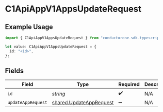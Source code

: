 # C1ApiAppV1AppsUpdateRequest

## Example Usage

```typescript
import { C1ApiAppV1AppsUpdateRequest } from "conductorone-sdk-typescript/sdk/models/operations";

let value: C1ApiAppV1AppsUpdateRequest = {
  id: "<id>",
};
```

## Fields

| Field                                                                     | Type                                                                      | Required                                                                  | Description                                                               |
| ------------------------------------------------------------------------- | ------------------------------------------------------------------------- | ------------------------------------------------------------------------- | ------------------------------------------------------------------------- |
| `id`                                                                      | *string*                                                                  | :heavy_check_mark:                                                        | N/A                                                                       |
| `updateAppRequest`                                                        | [shared.UpdateAppRequest](../../../sdk/models/shared/updateapprequest.md) | :heavy_minus_sign:                                                        | N/A                                                                       |